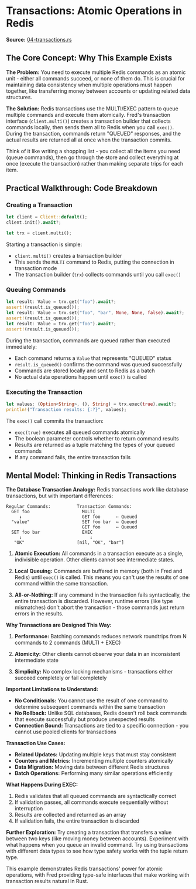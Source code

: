 # Transactions: Atomic Operations in Redis

**Source:** [04-transactions.rs](https://github.com/aembke/fred.rs/tree/f222ad7bfba844dbdc57e93da61b0a5483858df9/examples/04-transactions.rs)

## The Core Concept: Why This Example Exists

**The Problem:** You need to execute multiple Redis commands as an atomic unit - either all commands succeed, or none of them do. This is crucial for maintaining data consistency when multiple operations must happen together, like transferring money between accounts or updating related data structures.

**The Solution:** Redis transactions use the MULTI/EXEC pattern to queue multiple commands and execute them atomically. Fred's transaction interface (`client.multi()`) creates a transaction builder that collects commands locally, then sends them all to Redis when you call `exec()`. During the transaction, commands return "QUEUED" responses, and the actual results are returned all at once when the transaction commits.

Think of it like writing a shopping list - you collect all the items you need (queue commands), then go through the store and collect everything at once (execute the transaction) rather than making separate trips for each item.

## Practical Walkthrough: Code Breakdown

### Creating a Transaction

```rust
let client = Client::default();
client.init().await?;

let trx = client.multi();
```

Starting a transaction is simple:
- `client.multi()` creates a transaction builder
- This sends the `MULTI` command to Redis, putting the connection in transaction mode
- The transaction builder (`trx`) collects commands until you call `exec()`

### Queuing Commands

```rust
let result: Value = trx.get("foo").await?;
assert!(result.is_queued());
let result: Value = trx.set("foo", "bar", None, None, false).await?;
assert!(result.is_queued());
let result: Value = trx.get("foo").await?;
assert!(result.is_queued());
```

During the transaction, commands are queued rather than executed immediately:
- Each command returns a `Value` that represents "QUEUED" status
- `result.is_queued()` confirms the command was queued successfully
- Commands are stored locally and sent to Redis as a batch
- No actual data operations happen until `exec()` is called

### Executing the Transaction

```rust
let values: (Option<String>, (), String) = trx.exec(true).await?;
println!("Transaction results: {:?}", values);
```

The `exec()` call commits the transaction:
- `exec(true)` executes all queued commands atomically
- The boolean parameter controls whether to return command results
- Results are returned as a tuple matching the types of your queued commands
- If any command fails, the entire transaction fails

## Mental Model: Thinking in Redis Transactions

**The Database Transaction Analogy:** Redis transactions work like database transactions, but with important differences:

```
Regular Commands:          Transaction Commands:
  GET foo                    MULTI
     ↓                       GET foo      ← Queued
  "value"                    SET foo bar  ← Queued  
                             GET foo      ← Queued
  SET foo bar                EXEC
     ↓                          ↓
   "OK"                    [nil, "OK", "bar"]
```

1. **Atomic Execution:** All commands in a transaction execute as a single, indivisible operation. Other clients cannot see intermediate states.

2. **Local Queuing:** Commands are buffered in memory (both in Fred and Redis) until `exec()` is called. This means you can't use the results of one command within the same transaction.

3. **All-or-Nothing:** If any command in the transaction fails syntactically, the entire transaction is discarded. However, runtime errors (like type mismatches) don't abort the transaction - those commands just return errors in the results.

**Why Transactions are Designed This Way:**

1. **Performance:** Batching commands reduces network roundtrips from N commands to 2 commands (MULTI + EXEC)

2. **Atomicity:** Other clients cannot observe your data in an inconsistent intermediate state

3. **Simplicity:** No complex locking mechanisms - transactions either succeed completely or fail completely

**Important Limitations to Understand:**

- **No Conditionals:** You cannot use the result of one command to determine subsequent commands within the same transaction
- **No Rollback:** Unlike SQL databases, Redis doesn't roll back commands that execute successfully but produce unexpected results
- **Connection Bound:** Transactions are tied to a specific connection - you cannot use pooled clients for transactions

**Transaction Use Cases:**
- **Related Updates:** Updating multiple keys that must stay consistent
- **Counters and Metrics:** Incrementing multiple counters atomically  
- **Data Migration:** Moving data between different Redis structures
- **Batch Operations:** Performing many similar operations efficiently

**What Happens During EXEC:**
1. Redis validates that all queued commands are syntactically correct
2. If validation passes, all commands execute sequentially without interruption
3. Results are collected and returned as an array
4. If validation fails, the entire transaction is discarded

**Further Exploration:** Try creating a transaction that transfers a value between two keys (like moving money between accounts). Experiment with what happens when you queue an invalid command. Try using transactions with different data types to see how type safety works with the tuple return type.

This example demonstrates Redis transactions' power for atomic operations, with Fred providing type-safe interfaces that make working with transaction results natural in Rust.